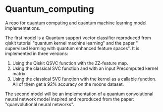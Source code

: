 # Quantum_computing
A repo for quantum computing and quantum machine learning model implementations.

The first model is a Quantum support vector classifier reproduced from qiskit tutorial "quantum kernel machine learning" and the paper " supervised learning with quantum enhanced feature spaces".
It is implemented in three versions: 
1. Using the Qiskit QSVC function with the ZZ-feature map.
2. Using the classical SVC function and with an input Precomputed kernel matrix.
3. Using the classical SVC function with the kernel as a callable function.
   All of them get a 92% accuracy on the moons dataset.

The second model will be an implementation of a quantum convolutional neural network model inspired and reproduced from the paper: "quanvolutional neural networks".

